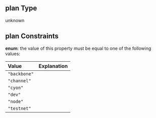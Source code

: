 ## plan Type

unknown

## plan Constraints

**enum**: the value of this property must be equal to one of the following values:

| Value        | Explanation |
| :----------- | :---------- |
| `"backbone"` |             |
| `"channel"`  |             |
| `"cyon"`     |             |
| `"dev"`      |             |
| `"node"`     |             |
| `"testnet"`  |             |
